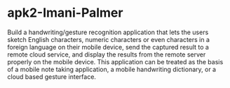 apk2-Imani-Palmer
=================

Build a handwriting/gesture recognition application that lets the users sketch English characters, numeric characters or even characters in a foreign language on their mobile device, send the captured result to a remote cloud service, and display the results from the remote server properly on the mobile device. This application can be treated as the basis of a mobile note taking application, a mobile handwriting dictionary, or a cloud based gesture interface.
